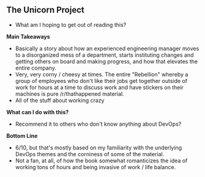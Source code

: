 ## The Unicorn Project
- What am I hoping to get out of reading this?
 
**Main Takeaways**
- Basically a story about how an experienced engineering manager moves to a disorganized mess of a department, starts instituting changes and getting others on board and making progress, and how that elevates the entire company.
- Very, very corny / cheesy at times. The entire "Rebellion" whereby a group of employees who don't like their jobs get together outside of work for hours at a time to discuss work and have stickers on their machines is pure /r/thathappened material.
- All of the stuff about working crazy

**What can I do with this?**
- Recommend it to others who don't know anything about DevOps?

**Bottom Line**
- 6/10, but that's mostly based on my familiarity with the underlying DevOps themes and the corniness of some of the material. 
- Not a fan, at all, of how the book somewhat romanticizes the idea of working tons of hours and being invasive of work / life balance.
<!--stackedit_data:
eyJoaXN0b3J5IjpbMTMwODk4NjI3NSwxNTM0NzAyNTA0LC0yMD
QzMzA3NjVdfQ==
-->